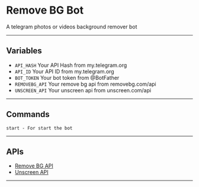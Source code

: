 # Remove BG Bot
A telegram photos or videos background remover bot

---

## Variables

- `API_HASH` Your API Hash from my.telegram.org
- `API_ID` Your API ID from my.telegram.org
- `BOT_TOKEN` Your bot token from @BotFather
- `REMOVEBG_API` Your remove bg api from removebg.com/api 
- `UNSCREEN_API` Your unscreen api from unscreen.com/api

---

## Commands

```
start - For start the bot
```

---

## APIs

- [Remove BG API](https://removebg.com/api)
- [Unscreen API](https://unscreen.com/api)

---
